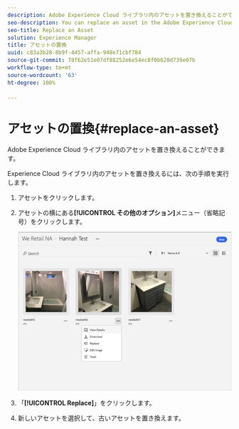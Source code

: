 ```yaml
---
description: Adobe Experience Cloud ライブラリ内のアセットを置き換えることができます。
seo-description: You can replace an asset in the Adobe Experience Cloud Library.
seo-title: Replace an Asset
solution: Experience Manager
title: アセットの置換
uuid: c83a3b28-8b9f-4457-affa-948e71cbf784
source-git-commit: 78f62e51e07df88252e6e54ec8f0b620d739e07b
workflow-type: tm+mt
source-wordcount: '63'
ht-degree: 100%

---
```



# アセットの置換{#replace-an-asset}

Adobe Experience Cloud ライブラリ内のアセットを置き換えることができます。

Experience Cloud ライブラリ内のアセットを置き換えるには、次の手順を実行します。

1. アセットをクリックします。
1. アセットの横にある&#x200B;**[!UICONTROL その他のオプション]**&#x200B;メニュー（省略記号）をクリックします。

   ![](assets/library_asset_options.png)

1. 「**[!UICONTROL Replace]**」をクリックします。
1. 新しいアセットを選択して、古いアセットを置き換えます。

